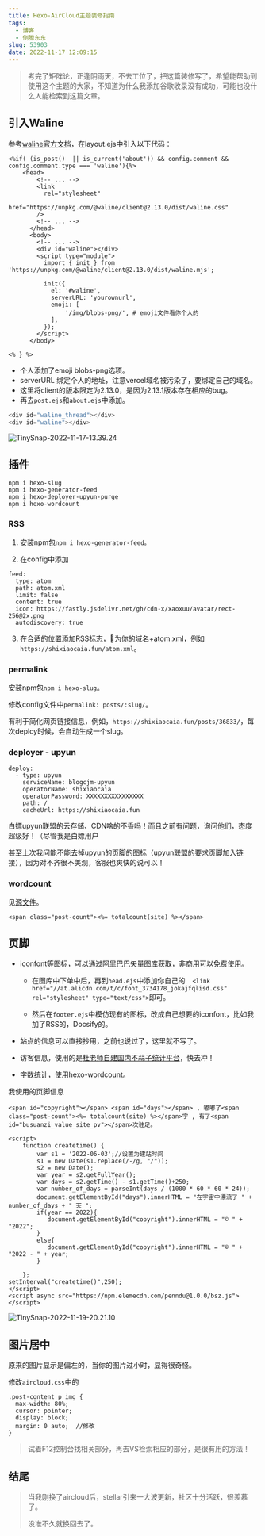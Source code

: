 ```yaml
---
title: Hexo-AirCloud主题装修指南
tags:
  - 博客
  - 倒腾东东
slug: 53903
date: 2022-11-17 12:09:15
---
```


> 考完了矩阵论，正逢阴雨天，不去工位了，把这篇装修写了，希望能帮助到使用这个主题的大家，不知道为什么我添加谷歌收录没有成功，可能也没什么人能检索到这篇文章。

## 引入Waline

参考[waline官方文档](https://waline.js.org/)，在layout.ejs中引入以下代码：

```shell
<%if( (is_post()  || is_current('about')) && config.comment && config.comment.type === 'waline'){%>
    <head>
        <!-- ... -->
        <link
          rel="stylesheet"
          href="https://unpkg.com/@waline/client@2.13.0/dist/waline.css"
        />
        <!-- ... -->
      </head>
      <body>
        <!-- ... -->
        <div id="waline"></div>
        <script type="module">
          import { init } from 'https://unpkg.com/@waline/client@2.13.0/dist/waline.mjs';
      
          init({
            el: '#waline',
            serverURL: 'yourownurl',
            emoji: [
                '/img/blobs-png/', # emoji文件看你个人的
            ],
          });
        </script>
      </body>
      
<% } %>
```

- 个人添加了emoji blobs-png选项。
- serverURL 绑定个人的地址，注意vercel域名被污染了，要绑定自己的域名。
- 这里将client的版本限定为2.13.0，是因为2.13.1版本存在相应的bug。
- 再去`post.ejs`和`about.ejs`中添加。

```js
<div id="waline_thread"></div>
<div id="waline"></div>
```

![TinySnap-2022-11-17-13.39.24](https://bu.dusays.com/2022/12/24/63a6b5e2a725d.png)

## 插件

```shell
npm i hexo-slug
npm i hexo-generator-feed
npm i hexo-deployer-upyun-purge
npm i hexo-wordcount
```


### RSS

1. 安装npm包`npm i hexo-generator-feed。`

2. 在config中添加

```shell
feed:
  type: atom
  path: atom.xml
  limit: false
  content: true
  icon: https://fastly.jsdelivr.net/gh/cdn-x/xaoxuu/avatar/rect-256@2x.png
  autodiscovery: true
```

3. 在合适的位置添加RSS标志，🔗为你的域名+atom.xml，例如`https://shixiaocaia.fun/atom.xml`。

### permalink

安装npm包`npm i hexo-slug`。

修改config文件中`permalink: posts/:slug/`。

有利于简化网页链接信息，例如，`https://shixiaocaia.fun/posts/36833/`，每次deploy时候，会自动生成一个slug。

### deployer - upyun

```shell
deploy:
  - type: upyun
    serviceName: blogcjm-upyun
    operatorName: shixiaocaia
    operatorPassword: XXXXXXXXXXXXXXXX
    path: /
    cacheUrl: https://shixiaocaia.fun  
```

白嫖upyun联盟的云存储、CDN啥的不香吗！而且之前有问题，询问他们，态度超级好！（尽管我是白嫖用户

甚至上次我问能不能去掉upyun的页脚的图标（upyun联盟的要求页脚加入链接），因为对不齐很不美观，客服也爽快的说可以！

### wordcount

见[源文件](https://github.com/willin/hexo-wordcount)。

```shell
<span class="post-count"><%= totalcount(site) %></span>
```

## 页脚

- iconfont等图标，可以通过[阿里巴巴矢量图库](https://www.iconfont.cn/)获取，非商用可以免费使用。

  - 在图库中下单中后，再到`head.ejs`中添加你自己的`  <link href="//at.alicdn.com/t/c/font_3734178_jokajfqlisd.css" rel="stylesheet" type="text/css">`即可。

  - 然后在`footer.ejs`中模仿现有的图标，改成自己想要的iconfont，比如我加了RSS的，Docsify的。

- 站点的信息可以直接抄用，之前也说过了，这里就不写了。

- 访客信息，使用的是[杜老师自建国内不蒜子统计平台](https://dusays.com/476/)，快去冲！

- 字数统计，使用hexo-wordcount。

我使用的页脚信息

```shell
<span id="copyright"></span> <span id="days"></span> , 嘟嘟了<span class="post-count"><%= totalcount(site) %></span>字 , 有了<span id="busuanzi_value_site_pv"></span>次驻足。

<script>
    function createtime() {
        var s1 = '2022-06-03';//设置为建站时间
        s1 = new Date(s1.replace(/-/g, "/"));
        s2 = new Date();
        var year = s2.getFullYear();
        var days = s2.getTime() - s1.getTime()+250;
        var number_of_days = parseInt(days / (1000 * 60 * 60 * 24));
        document.getElementById("days").innerHTML = "在宇宙中漂流了 " + number_of_days + " 天 ";
        if(year == 2022){
           document.getElementById("copyright").innerHTML = "© " + "2022";
        }
        else{
           document.getElementById("copyright").innerHTML = "© " + "2022 - " + year;
        }
        
    };
setInterval("createtime()",250);
</script>
<script async src="https://npm.elemecdn.com/penndu@1.0.0/bsz.js"></script>
```

![TinySnap-2022-11-19-20.21.10](https://bu.dusays.com/2022/12/24/63a6b5e6eb871.png)

## 图片居中

原来的图片显示是偏左的，当你的图片过小时，显得很奇怪。

修改`aircloud.css`中的

```shell
.post-content p img {
  max-width: 80%;
  cursor: pointer;
  display: block;
  margin: 0 auto;  //修改
}
```

> 试着F12控制台找相关部分，再去VS检索相应的部分，是很有用的方法！

## 结尾

> 当我刚换了aircloud后，stellar引来一大波更新，社区十分活跃，很羡慕了。
>
> 没准不久就换回去了。

